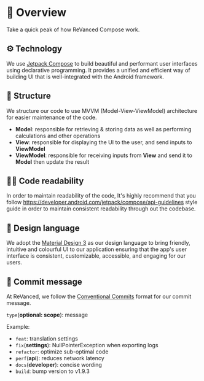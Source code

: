 # 💁 Overview
Take a quick peak of how ReVanced Compose work.

## ⚙️ Technology
We use [Jetpack Compose](https://developer.android.com/jetpack/compose) to 
build beautiful and performant user interfaces using declarative programming. 
It provides a unified and efficient way of building UI that is well-integrated with the Android framework. 

## 📂 Structure
We structure our code to use MVVM (Model-View-ViewModel) architecture for easier maintenance of the code. 

* **Model**: responsible for retrieving & storing data as well as performing calculations and other operations
* **View**: responsible for displaying the UI to the user, and send inputs to **ViewModel**
* **ViewModel**: responsible for receiving inputs from **View** and send it to **Model** then update the result

## 🧑‍💻 Code readability
In order to maintain readability of the code, It's highly recommend that you follow 
https://developer.android.com/jetpack/compose/api-guidelines style guide in order to maintain
consistent readability through out the codebase. 

## 🎨 Design language
We adopt the [Material Design 3](https://m3.material.io) as our design language to 
bring friendly, intuitive and colourful UI to our application ensuring that the 
app's user interface is consistent, customizable, accessible, and engaging for our users. 

## 📃 Commit message
At ReVanced, we follow the [Conventional Commits](https://www.conventionalcommits.org/en/v1.0.0) 
format for our commit message. 

`type`(**optional: scope**): message

Example:
* `feat`: translation settings
* `fix`(**settings**): NullPointerException when exporting logs
* `refactor`: optimize sub-optimal code
* `perf`(**api**): reduces network latency
* `docs`(**developer**): concise wording
* `build`: bump version to v1.9.3
